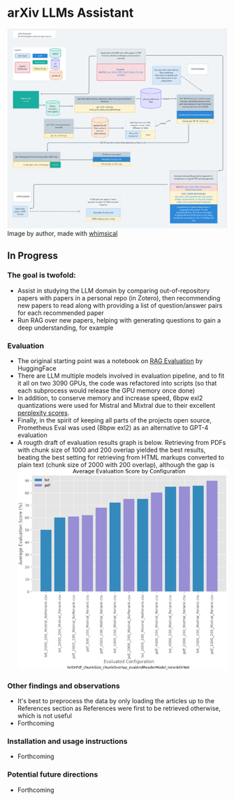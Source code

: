 # arXiv LLMs Assistant

![Project Structure](./assets/arxiv-assistant.png)
Image by author, made with [whimsical](https://whimsical.com)
## In Progress

### The goal is twofold:
- Assist in studying the LLM domain by comparing out-of-repository papers with papers in a personal repo (in Zotero), then recommending new papers to read along with providing a list of question/answer pairs for each recommended paper
- Run RAG over new papers, helping with generating questions to gain a deep understanding, for example

### Evaluation
- The original starting point was a notebook on [RAG Evaluation](https://huggingface.co/learn/cookbook/en/rag_evaluation#evaluating-rag-performance) by HuggingFace
- There are LLM multiple models involved in evaluation pipeline, and to fit it all on two 3090 GPUs, the code was refactored into scripts (so that each subprocess would release the GPU memory once done)
- In addition, to conserve memory and increase speed, 6bpw exl2 quantizations were used for Mistral and Mixtral due to their excellent [perplexity scores](https://huggingface.co/turboderp/Mixtral-8x7B-instruct-exl2). 
- Finally, in the spirit of keeping all parts of the projects open source, Prometheus Eval was used (8bpw exl2) as an alternative to GPT-4 evaluation
- A rougth draft of evaluation results graph is below.  Retrieving from PDFs with chunk size of 1000 and 200 overlap yielded the best results, beating the best setting for retrieving from HTML markups converted to plain text (chunk size of 2000 with 200 overlap), although the gap is
 ![Evaluation Scores](./assets/eval_scores.png)
### Other findings and observations
- It's best to preprocess the data by only loading the articles up to the References section as References were first to be retrieved otherwise, which is not useful
- Forthcoming

### Installation and usage instructions
- Forthcoming

### Potential future directions
- Forthcoming


   
